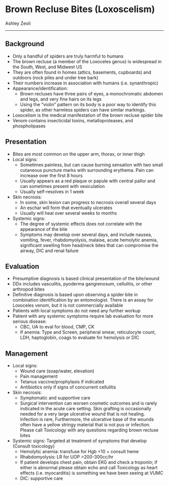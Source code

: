 # Brown Recluse Bites (Loxoscelism)

Ashley Zeoli

---

## Background

- Only a handful of spiders are truly harmful to humans
- The brown recluse (a member of the Loxoceles genus) is widespread in
    the South, West, and Midwest US
- They are often found in homes (attics, basements, cupboards) and
    outdoors (rock piles and under tree bark)
- Their numbers increase in association with humans (i.e.
    synanthropic)
- Appearance/identification:
    - Brown recluses have three pairs of eyes, a monochromatic abdomen and
    legs, and very fine hairs on its legs
    - Using the “violin” pattern on its body is a poor way to identify
    this spider, as other harmless spiders can have similar markings.
- Loxocelism is the medical manifestation of the brown recluse spider
    bite
- Venom contains insecticidal toxins, metalloproteases, and
    phospholipases

## Presentation

- Bites are most common on the upper arm, thorax, or inner thigh
- Local signs:
    - Sometimes painless, but can cause burning sensation with two small
    cutaneous puncture marks with surrounding erythema. Pain can
    increase over the first 8 hours
    - Usually appears as a red plaque or papule with central pallor and
    can sometimes present with vesiculation
    - Usually self-resolves in 1 week
- Skin necrosis:
    - In some, skin lesion can progress to necrosis overall several days
    - An eschar will form that eventually ulcerates
    - Usually will heal over several weeks to months
- Systemic signs:
    - The degree of systemic effects does not correlate with the
    appearance of the bite
    - Symptoms may develop over several days, and include nausea,
    vomiting, fever, rhabdomyolysis, malaise, acute hemolytic anemia,
    significant swelling from head/neck bites that can compromise the
    airway, DIC and renal failure

## Evaluation

- Presumptive diagnosis is based clinical presentation of the
    bite/wound
- DDx includes vasculitis, pyoderma gangrenosum, cellulitis, or other
    arthropod bites
- Definitive diagnosis is based upon observing a spider bite in
    combination identification by an entomologist. There is an assay for
    Loxoceles venom, but it is not commercially available
- Patients with local symptoms do not need any further workup
- Patient with any systemic symptoms require lab evaluation for more
    serious disease:
    - CBC, UA to eval for blood, CMP, CK
    - If anemia: Type and Screen, peripheral smear, reticulocyte count,
    LDH, haptoglobin, coags to evaluate for hemolysis or DIC

<!-- 
<img src="output/media/image35.png"
style="width:3.66923in;height:2.52573in"
alt="Diagram Description automatically generated" />
-->

## Management

- Local signs:
    - Wound care (soap/water, elevation)
    - Pain management
    - Tetanus vaccine/prophylaxis if indicated
    - Antibiotics only if signs of concurrent cellulitis
- Skin necrosis:
    - Symptomatic and supportive care
    - Surgical intervention can worsen cosmetic outcomes and is rarely
    indicated in the acute care setting. Skin grafting is occasionally
    needed for a very large ulcerative wound that is not healing.
    Infection is rare, Furthermore, the ulcerative base of the wounds
    often have a yellow stringy material that is not pus or infection.
    Please call Toxicology with any questions regarding brown recluse
    bites
- Systemic signs: Targeted at treatment of symptoms that develop (Consult toxicology)
    - Hemolytic anemia: transfuse for Hgb <10 + consult heme
    - Rhabdomyolysis: LR for UOP >200-300cc/hr
    - If patient develops chest pain, obtain EKG and check a troponin; if
        either is abnormal please obtain echo and call Toxicology as heart
        effects (i.e. myocarditis) is something we have been seeing at VUMC
    - DIC: supportive care
